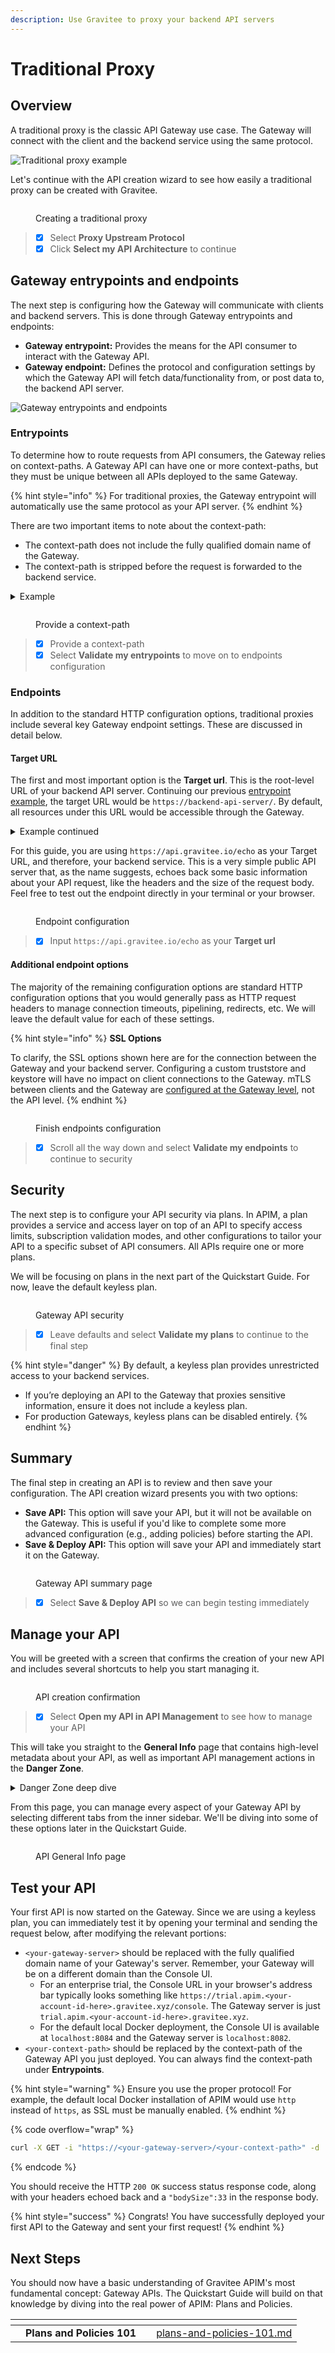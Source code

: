 ```yaml
---
description: Use Gravitee to proxy your backend API servers
---
```


# Traditional Proxy

## Overview

A traditional proxy is the classic API Gateway use case. The Gateway will connect with the client and the backend service using the same protocol.

<img src="../../../.gitbook/assets/file.excalidraw (2).svg" alt="Traditional proxy example" class="gitbook-drawing">

Let's continue with the API creation wizard to see how easily a traditional proxy can be created with Gravitee.

<figure><img src="../../../.gitbook/assets/Screenshot 2023-11-09 at 7.52.06 PM.png" alt=""><figcaption><p>Creating a traditional proxy</p></figcaption></figure>

> * [x] Select **Proxy Upstream Protocol**
> * [x] Click **Select my API Architecture** to continue

## Gateway entrypoints and endpoints

The next step is configuring how the Gateway will communicate with clients and backend servers. This is done through Gateway entrypoints and endpoints:

* **Gateway entrypoint:** Provides the means for the API consumer to interact with the Gateway API.
* **Gateway endpoint:** Defines the protocol and configuration settings by which the Gateway API will fetch data/functionality from, or post data to, the backend API server.

<img src="../../../.gitbook/assets/file.excalidraw (3).svg" alt="Gateway entrypoints and endpoints" class="gitbook-drawing">

### Entrypoints&#x20;

To determine how to route requests from API consumers, the Gateway relies on context-paths. A Gateway API can have one or more context-paths, but they must be unique between all APIs deployed to the same Gateway.

{% hint style="info" %}
For traditional proxies, the Gateway entrypoint will automatically use the same protocol as your API server.&#x20;
{% endhint %}

There are two important items to note about the context-path:

* The context-path does not include the fully qualified domain name of the Gateway.&#x20;
* The context-path is stripped before the request is forwarded to the backend service.

<details>

<summary>Example</summary>

Let's say we provided a context-path of `/qs-traditional-api`. Once the API is fully configured and deployed to the Gateway, API consumers can reach the API at `https://apim-gateway-server/qs-traditional-api`. Now, if the consumer sends the following HTTP request to the Gateway:

```
GET https://apim-gateway-server/qs-traditional-api/orders
```

Then the backend API server will receive the following request:

```
GET https://backend-api-server/orders
```

</details>

<figure><img src="../../../.gitbook/assets/Screenshot 2023-11-19 at 8.17.39 PM (2).png" alt=""><figcaption><p>Provide a context-path</p></figcaption></figure>

> * [x] Provide a context-path
> * [x] Select **Validate my entrypoints** to move on to endpoints configuration

### Endpoints

In addition to the standard HTTP configuration options, traditional proxies include several key Gateway endpoint settings. These are discussed in detail below.

#### Target URL

The first and most important option is the **Target url**. This is the root-level URL of your backend API server. Continuing our previous [entrypoint example](traditional-proxy.md#example), the target URL would be `https://backend-api-server/`. By default, all resources under this URL would be accessible through the Gateway.&#x20;

<details>

<summary>Example continued</summary>

Let's imagine your backend API server, `https://backend-api-server/`, has two resources: `orders` and `customers`. After setting the Gateway API's target URL to `https://backend-api-server/`, an API consumer would send API requests to the following URLs to reach these resources through the Gateway:&#x20;

* Access the `orders/1` resource at `https://apim-gateway-server/unique-path/orders/1`
* Access the `customers/1` resource at `https://apim-gateway-server/unique-path/customers/1`

</details>

For this guide, you are using `https://api.gravitee.io/echo` as your Target URL, and therefore, your backend service. This is a very simple public API server that, as the name suggests, echoes back some basic information about your API request, like the headers and the size of the request body. Feel free to test out the endpoint directly in your terminal or your browser.

<figure><img src="../../../.gitbook/assets/Screenshot 2023-11-10 at 12.21.16 PM.png" alt=""><figcaption><p>Endpoint configuration</p></figcaption></figure>

> * [x] Input `https://api.gravitee.io/echo` as your **Target url**

#### Additional endpoint options

The majority of the remaining configuration options are standard HTTP configuration options that you would generally pass as HTTP request headers to manage connection timeouts, pipelining, redirects, etc. We will leave the default value for each of these settings.

{% hint style="info" %}
**SSL Options**

To clarify, the SSL options shown here are for the connection between the Gateway and your backend server. Configuring a custom truststore and keystore will have no impact on client connections to the Gateway. mTLS between clients and the Gateway are [configured at the Gateway level](../../configuration/apim-gateway/general-configuration.md), not the API level.
{% endhint %}

<figure><img src="../../../.gitbook/assets/Screenshot 2023-11-13 at 6.20.00 PM.png" alt=""><figcaption><p>Finish endpoints configuration</p></figcaption></figure>

> * [x] Scroll all the way down and select **Validate my endpoints** to continue to security

## Security

The next step is to configure your API security via plans. In APIM, a plan provides a service and access layer on top of an API to specify access limits, subscription validation modes, and other configurations to tailor your API to a specific subset of API consumers. All APIs require one or more plans.

We will be focusing on plans in the next part of the Quickstart Guide. For now, leave the default keyless plan.

<figure><img src="../../../.gitbook/assets/Screenshot 2023-11-13 at 12.30.46 PM.png" alt=""><figcaption><p>Gateway API security</p></figcaption></figure>

> * [x] Leave defaults and select **Validate my plans** to continue to the final step

{% hint style="danger" %}
By default, a keyless plan provides unrestricted access to your backend services.&#x20;

* If you’re deploying an API to the Gateway that proxies sensitive information, ensure it does not include a keyless plan.
* For production Gateways, keyless plans can be disabled entirely.
{% endhint %}

## Summary

The final step in creating an API is to review and then save your configuration. The API creation wizard presents you with two options:

* **Save API:** This option will save your API, but it will not be available on the Gateway. This is useful if you'd like to complete some more advanced configuration (e.g., adding policies) before starting the API.&#x20;
* **Save & Deploy API:** This option will save your API and immediately start it on the Gateway.

<figure><img src="../../../.gitbook/assets/Screenshot 2023-11-19 at 8.18.01 PM.png" alt=""><figcaption><p>Gateway API summary page</p></figcaption></figure>

> * [x] Select **Save & Deploy API** so we can begin testing immediately

## Manage your API

You will be greeted with a screen that confirms the creation of your new API and includes several shortcuts to help you start managing it.

<figure><img src="../../../.gitbook/assets/Screenshot 2023-11-16 at 12.51.12 PM.png" alt=""><figcaption><p>API creation confirmation</p></figcaption></figure>

> * [x] Select **Open my API in API Management** to see how to manage your API

This will take you straight to the **General Info** page that contains high-level metadata about your API, as well as important API management actions in the **Danger Zone**.

<details>

<summary>Danger Zone deep dive</summary>

The **Danger Zone** should be self-descriptive. Use these actions with caution in production.

Below is a short summary of the different actions, each of which alters the state of your API. Some of these may not make sense until you complete the entire Quickstart Guide, so you may want to reference this later.

* **Stop the API/Start the API:** This action behaves like a toggle, stopping an active API or starting an inactive API. When stopped, all requests to the API will result in the client receiving an HTTP `404 Not Found` response status code.
* **Publish the API/Unpublish the API:** This action behaves like a toggle, publishing an unpublished API or unpublishing a published API. Publishing makes the API visible to members in the Developer Portal (also commonly referred to as an API catalog).
* **Make Public/Make Private:** This action behaves like a toggle, but only impacts published APIs. By default, published APIs can only be seen in the Developer Portal by members of that API. Making a published API public allows anybody with access to the Developer Portal to see the API.
* **Deprecate:** This action permanently blocks any new subscription requests. However, active subscriptions will continue to function unless the API is stopped or deleted.
* **Delete:** This action permanently deletes an API. To delete an API, it must be stopped and all plans must be deleted.

</details>

From this page, you can manage every aspect of your Gateway API by selecting different tabs from the inner sidebar. We'll be diving into some of these options later in the Quickstart Guide.

<figure><img src="../../../.gitbook/assets/Screenshot 2023-11-19 at 8.21.00 PM.png" alt=""><figcaption><p>API General Info page</p></figcaption></figure>

## Test your API

Your first API is now started on the Gateway. Since we are using a keyless plan, you can immediately test it by opening your terminal and sending the request below, after modifying the relevant portions:

* `<your-gateway-server>` should be replaced with the fully qualified domain name of your Gateway's server. Remember, your Gateway will be on a different domain than the Console UI.&#x20;
  * For an enterprise trial, the Console URL in your browser's address bar typically looks something like `https://trial.apim.<your-account-id-here>.gravitee.xyz/console`. The Gateway server is just `trial.apim.<your-account-id-here>.gravitee.xyz`.
  * For the default local Docker deployment,  the Console UI is available at `localhost:8084` and the Gateway server is `localhost:8082`.
* `<your-context-path>` should be replaced by the context-path of the Gateway API you just deployed. You can always find the context-path under **Entrypoints**.

{% hint style="warning" %}
Ensure you use the proper protocol! For example, the default local Docker installation of APIM would use `http` instead of `https`, as SSL must be manually enabled.&#x20;
{% endhint %}

{% code overflow="wrap" %}
```sh
curl -X GET -i "https://<your-gateway-server>/<your-context-path>" -d 'APIM Quickstart Guide=Hello World'
```
{% endcode %}

You should receive the HTTP `200 OK` success status response code, along with your headers echoed back and a `"bodySize":33` in the response body.

{% hint style="success" %}
Congrats! You have successfully deployed your first API to the Gateway and sent your first request!
{% endhint %}

## Next Steps

You should now have a basic understanding of Gravitee APIM's most fundamental concept: Gateway APIs. The Quickstart Guide will build on that knowledge by diving into the real power of APIM: Plans and Policies.

<table data-card-size="large" data-view="cards"><thead><tr><th></th><th></th><th></th><th data-hidden data-card-target data-type="content-ref"></th></tr></thead><tbody><tr><td></td><td><strong>Plans and Policies 101</strong></td><td></td><td><a href="../plans-and-policies-101.md">plans-and-policies-101.md</a></td></tr></tbody></table>
